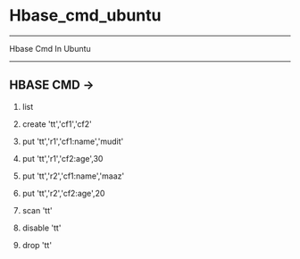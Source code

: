 # Hbase_cmd_ubuntu
*****************************************************
Hbase Cmd In Ubuntu
*****************************************************
## HBASE CMD -> 

1. list

2. create 'tt','cf1','cf2'

3. put 'tt','r1','cf1:name','mudit'

4. put 'tt','r1','cf2:age',30

5. put 'tt','r2','cf1:name','maaz'

6. put 'tt','r2','cf2:age',20

7. scan 'tt'

8. disable 'tt'

9. drop 'tt'
